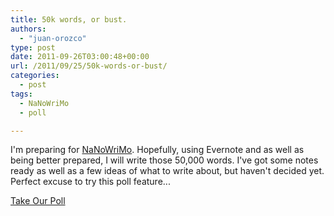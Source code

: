 ```yaml
---
title: 50k words, or bust.
authors: 
  - "juan-orozco"
type: post
date: 2011-09-26T03:00:48+00:00
url: /2011/09/25/50k-words-or-bust/
categories:
  - post
tags:
  - NaNoWriMo
  - poll

---
```

I'm preparing for [NaNoWriMo][1]. Hopefully, using Evernote and as well as being better prepared, I will write those 50,000 words. I've got some notes ready as well as a few ideas of what to write about, but haven't decided yet. Perfect excuse to try this poll feature...

<a id="pd_a_5533392"></a>

<div class="CSS_Poll PDS_Poll" id="PDI_container5533392" style="display:inline-block;">
</div>

<div id="PD_superContainer">
</div>

<noscript>
  <a href="https://polldaddy.com/p/5533392" target="_blank">Take Our Poll</a>
</noscript>

 [1]: http://go.jzo.me/nnwm